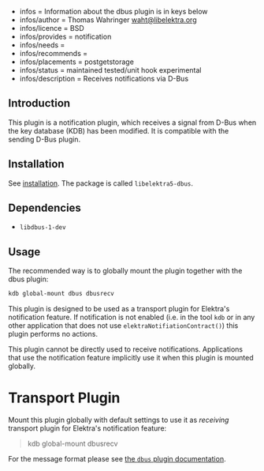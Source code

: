 - infos = Information about the dbus plugin is in keys below
- infos/author = Thomas Wahringer <waht@libelektra.org>
- infos/licence = BSD
- infos/provides = notification
- infos/needs =
- infos/recommends =
- infos/placements = postgetstorage
- infos/status = maintained tested/unit hook experimental
- infos/description = Receives notifications via D-Bus

## Introduction

This plugin is a notification plugin, which receives a signal from D-Bus when
the key database (KDB) has been modified.
It is compatible with the sending D-Bus plugin.

## Installation

See [installation](/doc/INSTALL.md).
The package is called `libelektra5-dbus`.

## Dependencies

- `libdbus-1-dev`

## Usage

<!-- FIXME [new_backend]: outdated -->

The recommended way is to globally mount the plugin together with the dbus plugin:

```sh
kdb global-mount dbus dbusrecv
```

This plugin is designed to be used as a transport plugin for Elektra's
notification feature.
If notification is not enabled (i.e. in the tool `kdb` or in any other
application that does not use `elektraNotifiationContract()`) this plugin performs
no actions.

This plugin cannot be directly used to receive notifications.
Applications that use the notification feature implicitly use it when this
plugin is mounted globally.

# Transport Plugin

<!-- FIXME [new_backend]: outdated -->

Mount this plugin globally with default settings to use it as _receiving_
transport plugin for Elektra's notification feature:

> kdb global-mount dbusrecv

For the message format please see
[the `dbus` plugin documentation](https://www.libelektra.org/plugins/dbus#notification-format).
